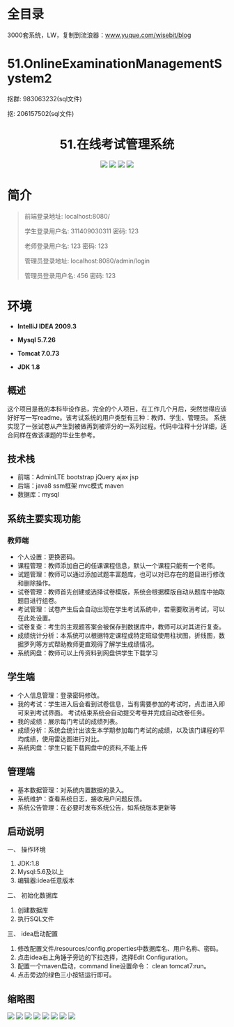# 全目录

3000套系统，LW，复制到流浪器：www.yuque.com/wisebit/blog

# 51.OnlineExaminationManagementSystem2

<p>抠群: 983063232(sql文件)</p>
<p>抠: 206157502(sql文件)</p>

<p><h1 align="center">51.在线考试管理系统</h1></p>


<p align="center">
	<img src="https://img.shields.io/badge/jdk-1.8-orange.svg"/>
    <img src="https://img.shields.io/badge/spring-5.x-lightgrey.svg"/>
    <img src="https://img.shields.io/badge/springmvc-3.x-blue.svg"/>
    <img src="https://img.shields.io/badge/mybatis-3.x-blue.svg"/>
</p>

# 简介
>
> 
>
> 前端登录地址: localhost:8080/
> 
> 学生登录用户名: 311409030311  密码: 123
> 
> 老师登录用户名: 123  密码: 123
> 
> 管理员登录地址: localhost:8080/admin/login
> 
> 管理员登录用户名: 456  密码: 123



# 环境

- <b>IntelliJ IDEA 2009.3</b>

- <b>Mysql 5.7.26</b>

- <b>Tomcat 7.0.73</b>

- <b>JDK 1.8</b>

## 概述
这个项目是我的本科毕设作品，完全的个人项目，在工作几个月后，突然觉得应该好好写一写readme。该考试系统的用户类型有三种：教师、学生、管理员。
系统实现了一张试卷从产生到被做再到被评分的一系列过程。代码中注释十分详细，适合同样在做该课题的毕业生参考。
## 技术栈
* 前端：AdminLTE bootstrap jQuery ajax jsp
* 后端：java8 ssm框架 mvc模式 maven
* 数据库：mysql
## 系统主要实现功能
### 教师端
* 个人设置：更换密码。
* 课程管理：教师添加自己的任课课程信息，默认一个课程只能有一个老师。
* 试题管理：教师可以通过添加试题丰富题库，也可以对已存在的题目进行修改和删除操作。
* 试卷管理：教师首先创建或选择试卷模版，系统会根据模版自动从题库中抽取题目进行组卷。
* 考试管理：试卷产生后会自动出现在学生考试系统中，若需要取消考试，可以在此处设置。
* 试卷复查：考生的主观题答案会被保存到数据库中，教师可以对其进行复查。
* 成绩统计分析：本系统可以根据特定课程或特定班级使用柱状图，折线图，数据罗列等方式帮助教师更直观得了解学生成绩情况。
* 系统网盘：教师可以上传资料到网盘供学生下载学习
## 学生端
* 个人信息管理：登录密码修改。
* 我的考试：学生进入后会看到试卷信息，当有需要参加的考试时，点击进入即可来到考试界面。
  考试结束系统会自动提交考卷并完成自动改卷任务。
* 我的成绩：展示每门考试的成绩列表。
* 成绩分析：系统会统计出该生本学期参加每门考试的成绩，以及该门课程的平均成绩，使用雷达图进行对比。
* 系统网盘：学生只能下载网盘中的资料,不能上传
## 管理端
* 基本数据管理：对系统内置数据的录入。
* 系统维护：查看系统日志，接收用户问题反馈。
* 系统公告管理：在必要时发布系统公告，如系统版本更新等
## 启动说明
一、 操作环境
1. JDK:1.8
2. Mysql:5.6及以上
3. 编辑器:idea任意版本

二、 初始化数据库
1. 创建数据库
2. 执行SQL文件

三、 idea启动配置
1. 修改配置文件/resources/config.properties中数据库名、用户名称、密码。
2. 点击idea右上角锤子旁边的下拉选择，选择Edit Configuration。
3. 配置一个maven启动，command line设置命令： clean tomcat7:run。
4. 点击旁边的绿色三小按钮运行即可。

## 缩略图

![](https://bitwise.oss-cn-heyuan.aliyuncs.com/2024/9/10/aa58ff23-07f8-47f1-9925-3de4d2a6133f.png)
![](https://bitwise.oss-cn-heyuan.aliyuncs.com/2024/9/10/e5a81b29-fee0-40ff-a292-18a7eb88e244.png)
![](https://bitwise.oss-cn-heyuan.aliyuncs.com/2024/9/10/ec66af42-bab9-41d2-b6fb-b310ccf70473.png)
![](https://bitwise.oss-cn-heyuan.aliyuncs.com/2024/9/10/e7e2c097-0037-4e4f-bef4-4f0ecca27336.png)
![](https://bitwise.oss-cn-heyuan.aliyuncs.com/2024/9/10/35490c6d-06f5-40a9-9622-73a0f3aa082c.png)
![](https://bitwise.oss-cn-heyuan.aliyuncs.com/2024/9/10/ced78d31-9edc-451a-8caa-f02a31eca13f.png)
![](https://bitwise.oss-cn-heyuan.aliyuncs.com/2024/9/10/45ba9112-1d13-41b2-bf86-96dfedd8365e.png)
![](https://bitwise.oss-cn-heyuan.aliyuncs.com/2024/9/10/263ae036-561b-4693-ac0d-f51e35f99e43.png)


